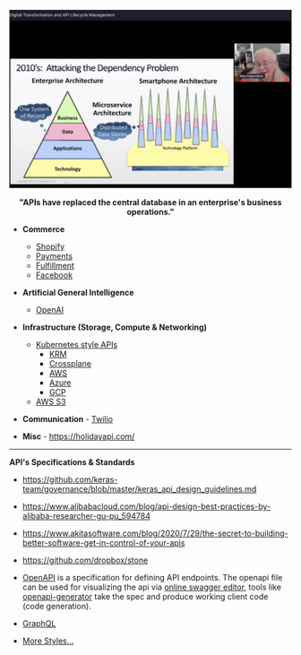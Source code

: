 ![](../images/APIs.jpeg)
<p align="center"> <b> "APIs have replaced the central database in an enterprise's business operations." </b> </p>

* **Commerce**
  * [Shopify](https://shopify.dev/concepts/shopify-introduction)
  * [Payments](https://stripe.com/docs/api)
  * [Fulfillment](https://shiphero.com/)
  * [Facebook](https://developers.facebook.com/docs/commerce-platform)
* **Artificial General Intelligence**
  * [OpenAI](https://openai.com/blog/openai-api/)
* **Infrastructure (Storage, Compute & Networking)**
  * [Kubernetes style APIs](https://kubernetes.io/docs/concepts/overview/kubernetes-api/)
    * [KRM](https://github.com/kubernetes/community/blob/master/contributors/design-proposals/architecture/resource-management.md)
    * [Crossplane](https://crossplane.io/)
    * [AWS](https://aws.amazon.com/blogs/containers/aws-controllers-for-kubernetes-ack/)
    * [Azure](https://cloudblogs.microsoft.com/opensource/2020/06/25/announcing-azure-service-operator-kubernetes/)
    * [GCP](https://cloud.google.com/config-connector/docs/overview)
  * [AWS S3](https://docs.aws.amazon.com/AmazonS3/latest/API/Welcome.html)

* **Communication** - [Twilio](https://www.twilio.com/docs/api)

* **Misc** - https://holidayapi.com/  

---

**API's Specifications & Standards**

* https://github.com/keras-team/governance/blob/master/keras_api_design_guidelines.md
* https://www.alibabacloud.com/blog/api-design-best-practices-by-alibaba-researcher-gu-pu_594784
* https://www.akitasoftware.com/blog/2020/7/29/the-secret-to-building-better-software-get-in-control-of-your-apis
* https://github.com/dropbox/stone

* [OpenAPI](https://github.com/OAI/OpenAPI-Specification/) is a specification for defining API endpoints. The openapi file can be used for visualizing the api via [online swagger editor](https://editor.swagger.io/), tools like [openapi-generator](https://github.com/OpenAPITools/openapi-generator) take the spec and produce working client code (code generation).
* [GraphQL](../Patterns/GraphQL.md)  

* [More Styles...](../Patterns/API.md)



